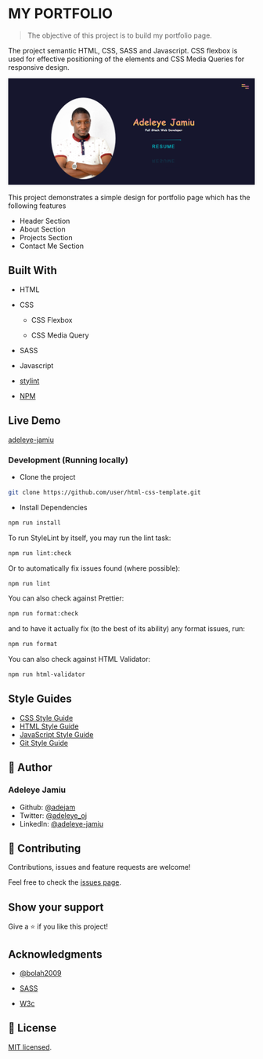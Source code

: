 # MY PORTFOLIO

> The objective of this project is to build my portfolio page.

The project semantic HTML, CSS, SASS and Javascript. CSS flexbox is used for effective positioning of the elements and CSS Media Queries for responsive design.

![screenshot](./app_screenshot.png)

This project demonstrates a simple design for portfolio page which has the following features

- Header Section
- About Section
- Projects Section
- Contact Me Section

## Built With

- HTML

- CSS

  - CSS Flexbox

  - CSS Media Query

- SASS

- Javascript

- [stylint](https://stylelint.io/)

- [NPM](https://www.npmjs.com/)

## Live Demo

[adeleye-jamiu](https://adeleye-jamiu.netlify.app)

### Development (Running locally)

- Clone the project

```bash
git clone https://github.com/user/html-css-template.git
```

- Install Dependencies

```bash
npm run install
```

To run StyleLint by itself, you may run the lint task:

```bash
npm run lint:check
```

Or to automatically fix issues found (where possible):

```bash
npm run lint
```

You can also check against Prettier:

```bash
npm run format:check
```

and to have it actually fix (to the best of its ability) any format issues, run:

```bash
npm run format
```

You can also check against HTML Validator:

```bash
npm run html-validator
```

## Style Guides

- [CSS Style Guide](http://udacity.github.io/frontend-nanodegree-styleguide/css.html)
- [HTML Style Guide](http://udacity.github.io/frontend-nanodegree-styleguide/index.html)
- [JavaScript Style Guide](http://udacity.github.io/frontend-nanodegree-styleguide/javascript.html)
- [Git Style Guide](https://udacity.github.io/git-styleguide/)

## 👤 Author

### Adeleye Jamiu

- Github: [@adejam](http://github.com/adejam)
- Twitter: [@adeleye_oj](https://twitter.com/Adeleye_oj)
- LinkedIn: [@adeleye-jamiu](https://linkedin.com/in/adeleye-jamiu)

## 🤝 Contributing

Contributions, issues and feature requests are welcome!

Feel free to check the [issues page](../../issues).

## Show your support

Give a ⭐️ if you like this project!

## Acknowledgments

- [@bolah2009](http://github.com/bolah2009)

- [SASS]()

- [W3c](https://www.w3.org/)

## 📝 License

[MIT licensed](./LICENSE).
